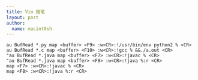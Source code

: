 ```yaml
---
title: Vim 随笔
layout: post
author:
  name: macint0sh
---
```


    au BufRead *.py map <buffer> <F9> :w<CR>:!/usr/bin/env python2 % <CR>     
    au BufRead *.c map <buffer> <F10> :w<CR>:!gcc % &&./a.out <CR>     
    "au BufRead *.java map <buffer> <F7> :w<CR>:!javac % <CR>     
    "au BufRead *.java map <buffer> <F8> :w<CR>:!java %:r <CR>     
    map <F7> :w<CR>:!javac % <CR>      
    map <F8> :w<CR>:!java %:r <CR>	    





